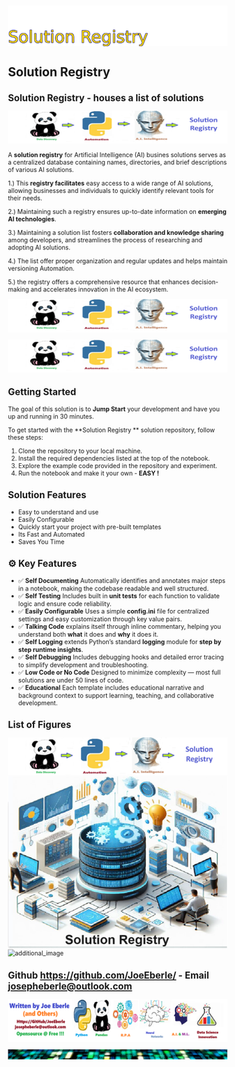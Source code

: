 ![Image image_filename](solution_sign.png)
    
# Solution Registry  

## Solution Registry - houses a list of solutions

    
![Solution](code.png)

    

A **solution registry** for Artificial Intelligence (AI) busines solutions serves as a centralized database containing names, directories, and brief descriptions of various AI solutions. 

1.) This **registry facilitates** easy access to a wide range of AI solutions, allowing businesses and individuals to quickly identify relevant tools for their needs.

2.) Maintaining such a registry ensures up-to-date information on **emerging AI technologies**.

3.) Maintaining a solution list fosters **collaboration and knowledge sharing** among developers, and streamlines the process of researching and adopting AI solutions. 

4.) The list offer proper organization and regular updates and helps maintain versioning Automation.

5.) the registry offers a comprehensive resource that enhances decision-making and accelerates innovation in the AI ecosystem.

![Solution](code.png)

    
![Solution](code.png)

    
## Getting Started

The goal of this solution is to **Jump Start** your development and have you up and running in 30 minutes. 

To get started with the **Solution Registry ** solution repository, follow these steps:
1. Clone the repository to your local machine.
2. Install the required dependencies listed at the top of the notebook.
3. Explore the example code provided in the repository and experiment.
4. Run the notebook and make it your own - **EASY !**
    
## Solution Features

- Easy to understand and use  
- Easily Configurable 
- Quickly start your project with pre-built templates
- Its Fast and Automated
- Saves You Time 



## ⚙️ Key Features

- ✅ **Self Documenting** Automatically identifies and annotates major steps in a notebook, making the codebase readable and well structured.
- ✅ **Self Testing** Includes built in **unit tests** for each function to validate logic and ensure code reliability.
- ✅ **Easily Configurable** Uses a simple **config.ini** file for centralized settings and easy customization through key value pairs.
- ✅ **Talking Code** explains itself through inline commentary, helping you understand both **what** it does and **why** it does it.
- ✅ **Self Logging** extends Python’s standard **logging** module for **step by step runtime insights**.
- ✅ **Self Debugging** Includes debugging hooks and detailed error tracing to simplify development and troubleshooting.
- ✅ **Low Code or  No Code** Designed to minimize complexity — most full solutions are under 50 lines of code.
- ✅ **Educational** Each template includes educational narrative and background context to support learning, teaching, and collaborative development.

    
## List of Figures
 ![additional_image](solution_registry.png)  <br>![additional_image](solution_registry_image.png)  <br>![additional_image](solution_template.png)  <br>
    

## Github https://github.com/JoeEberle/ - Email  josepheberle@outlook.com 
    
![Developer](developer.png)

![Brand](brand.png)
    